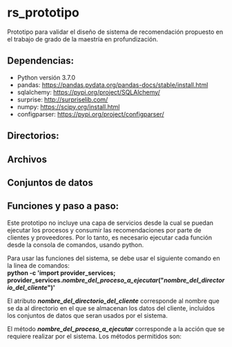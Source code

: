 # rs_prototipo
Prototipo para validar el diseño de sistema de recomendación propuesto en el trabajo de grado de la maestría en profundización.

## Dependencias:
 - Python versión 3.7.0
 - pandas: https://pandas.pydata.org/pandas-docs/stable/install.html
 - sqlalchemy: https://pypi.org/project/SQLAlchemy/
 - surprise: http://surpriselib.com/
 - numpy: https://scipy.org/install.html
 - configparser: https://pypi.org/project/configparser/
 
## Directorios:


## Archivos


## Conjuntos de datos


## Funciones y paso a paso:

Este prototipo no incluye una capa de servicios desde la cual se puedan ejecutar los procesos y consumir las recomendaciones por parte de clientes y proveedores. Por lo tanto, es necesario ejecutar cada función desde la consola de comandos, usando python.

Para usar las funciones del sistema, se debe usar el siguiente comando en la linea de comandos:  
**python -c 'import provider_services; provider_services.*nombre_del_proceso_a_ejecutar*("*nombre_del_directorio_del_cliente*")'**

El atributo ***nombre_del_directorio_del_cliente*** corresponde al nombre que se da al directorio en el que se almacenan los datos del cliente, incluidos los conjuntos de datos que seran usados por el sistema.

El método ***nombre_del_proceso_a_ejecutar*** corresponde a la acción que se requiere realizar por el sistema. Los métodos permitidos son:
